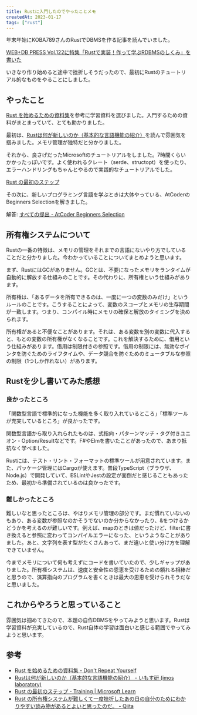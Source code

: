 ```yaml
---
title: Rustに入門したのでやったことメモ
createdAt: 2023-01-17
tags: ["rust"]
---
```


年末年始にKOBA789さんのRustでDBMSを作る記事を読んでいました。

[WEB+DB PRESS Vol.122に特集「Rustで実装！作って学ぶRDBMSのしくみ」を書いた](https://diary.hatenablog.jp/entry/2021/04/08/190000)

いきなり作り始めると途中で挫折しそうだったので、最初にRustのチュートリアル的なものをやることにしました。

## やったこと

[Rust を始めるための資料集](https://blog-dry.com/entry/2021/01/23/141936)を参考に学習資料を選びました。入門するための資料がまとまっていて、とても助かりました。

最初は、[Rustは何が新しいのか（基本的な言語機能の紹介）](https://imoz.jp/note/rust-functions.html)を読んで雰囲気を掴みました。メモリ管理が独特だと分かりました。

それから、良さげだったMicrosoftのチュートリアルをしました。7時間くらいかかったっぽいです。よく使われるクレート（serde、structopt）を使ったり、エラーハンドリングもちゃんとやるので実践的なチュートリアルでした。

[Rust の最初のステップ](https://learn.microsoft.com/ja-jp/training/paths/rust-first-steps/)

その次に、新しいプログラミング言語を学ぶときは大体やっている、AtCoderのBeginners Selectionを解きました。

解答: [すべての提出 - AtCoder Beginners Selection](https://atcoder.jp/contests/abs/submissions?f.Task=&f.LanguageName=Rust&f.Status=&f.User=tekihei2317)

## 所有権システムについて

Rustの一番の特徴は、メモリの管理をそれまでの言語にないやり方でしていることだと分かりました。今わかっていることについてまとめようと思います。

まず、RustにはGCがありません。GCとは、不要になったメモリをランタイムが自動的に解放する仕組みのことです。その代わりに、所有権という仕組みがあります。

所有権は、「あるデータを所有できるのは、一度に一つの変数のみだけ」というルールのことです。こうすることによって、変数のスコープとメモリの生存期間が一致します。つまり、コンパイル時にメモリの確保と解放のタイミングを決められます。

所有権があると不便なことがあります。それは、ある変数を別の変数に代入すると、もとの変数の所有権がなくなることです。これを解決するために、借用という仕組みがあります。借用は制限付きの参照です。借用の制限には、無効なポインタを防ぐためのライフタイムや、データ競合を防ぐためのミュータブルな参照の制限（1つしか作れない）があります。

## Rustを少し書いてみた感想

### 良かったところ

「関数型言語で標準的になった機能を多く取り入れているところ」「標準ツールが充実しているところ」が良かったです。

関数型言語から取り入れられたものは、式指向・パターンマッチ・タグ付きユニオン・Option/Resultなどです。F#やElmを書いたことがあったので、あまり抵抗なく学べました。

Rustには、テスト・リント・フォーマットの標準ツールが用意されています。また、パッケージ管理にはCargoが使えます。普段TypeScript（ブラウザ、Node.js）で開発していて、ESLintやJestの設定が面倒だと感じることもあったため、最初から準備されているのは良かったです。

### 難しかったところ

難しいなと思ったところは、やはりメモリ管理の部分です。まだ慣れていないのもあり、ある変数が参照なのかそうでないのか分からなかったり、&をつけるかどうかを考えるのが難しいです。例えば、mapのときは値だったけど、filterに書き換えると参照に変わってコンパイルエラーになった、というようなことがありました。あと、文字列を表す型がたくさんあって、まだ違いと使い分け方を理解できていません。

今までメモリについて何も考えずにコードを書いていたので、少しギャップがありました。所有権システムは、速度と安全性の恩恵を受けるための頼れる相棒だと思うので、演算指向のプログラムを書くときは最大の恩恵を受けられそうだなと思いました。

## これからやろうと思っていること

雰囲気は掴めてきたので、本題の自作DBMSをやってみようと思います。Rustは学習資料が充実しているので、Rust自体の学習は面白いと感じる範囲でやってみようと思います。

## 参考

- [Rust を始めるための資料集 - Don't Repeat Yourself](https://blog-dry.com/entry/2021/01/23/141936)
- [Rustは何が新しいのか（基本的な言語機能の紹介） - いもす研 (imos laboratory)](https://imoz.jp/note/rust-functions.html)
- [Rust の最初のステップ - Training | Microsoft Learn](https://learn.microsoft.com/ja-jp/training/paths/rust-first-steps/)
- [Rust の所有権システムが難しくて一度挫折したあの日の自分のためにわかりやすい読み物があるとよいと思ったのだ。 - Qiita](https://qiita.com/nirasan/items/9e169859c6807c2c175b)
